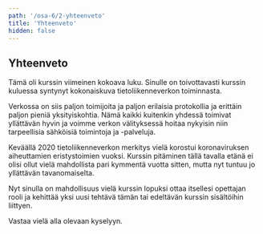 ```yaml
---
path: '/osa-6/2-yhteenveto'
title: 'Yhteenveto'
hidden: false
---
```



## Yhteenveto

Tämä oli kurssin viimeinen kokoava luku. Sinulle on toivottavasti kurssin kuluessa syntynyt kokonaiskuva tietoliikenneverkon toiminnasta.

Verkossa on siis paljon toimijoita ja paljon erilaisia protokollia ja erittäin paljon pieniä yksityiskohtia. Nämä kaikki kuitenkin yhdessä toimivat yllättävän hyvin ja voimme verkon välityksessä hoitaa nykyisin niin tarpeellisia sähköisiä toimintoja ja -palveluja.

Keväällä 2020 tietoliikenneverkon merkitys vielä korostui koronaviruksen aiheuttamien eristystoimien vuoksi. Kurssin pitäminen tällä tavalla etänä ei olisi ollut vielä mahdollista pari kymmentä vuotta sitten, mutta nyt tuntuu jo yllättävän tavanomaiselta.


Nyt sinulla on mahdollisuus vielä kurssin lopuksi ottaa itsellesi opettajan rooli ja kehittää yksi uusi tehtävä tämän tai edeltävän kurssin sisältöihin liittyen.

<quiz id='b85e990f-92d1-4a28-aa3f-f3b800c996cf'></quiz>


Vastaa vielä alla olevaan kyselyyn.

<quiz id='ae0274a3-8a91-4a7d-bd84-e606205050a1'></quiz>
